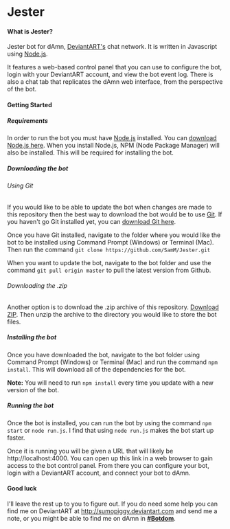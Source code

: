 # Jester
#### What is Jester?
Jester bot for dAmn, [DeviantART's](http://www.deviantart.com) chat network. It is written in Javascript using [Node.js](https://nodejs.org/en/).

It features a web-based control panel that you can use to configure the bot, login with your DeviantART account, and view the bot event log. There is also a chat tab that replicates the dAmn web interface, from the perspective of the bot.

#### Getting Started
##### Requirements
In order to run the bot you must have [Node.js](https://nodejs.org/en/) installed. You can [download Node.js here](https://nodejs.org/en/download/).
When you install Node.js, NPM (Node Package Manager) will also be installed. This will be required for installing the bot.

##### Downloading the bot
###### Using Git
If you would like to be able to update the bot when changes are made to this repository then the best way to download the bot would be to use [Git](https://git-scm.com/). If you haven't go Git installed yet, you can [download Git here](https://git-scm.com/downloads).

Once you have Git installed, navigate to the folder where you would like the bot to be installed using Command Prompt (Windows) or Terminal (Mac).
Then run the command `git clone https://github.com/SamM/Jester.git`

When you want to update the bot, navigate to the bot folder and use the command `git pull origin master` to pull the latest version from Github.
###### Downloading the .zip
Another option is to download the .zip archive of this repository. [Download ZIP](https://github.com/SamM/Jester/archive/master.zip). Then unzip the archive to the directory you would like to store the bot files.

##### Installing the bot
Once you have downloaded the bot, navigate to the bot folder using Command Prompt (Windows) or Terminal (Mac) and run the command `npm install`. This will download all of the dependencies for the bot.

**Note:** You will need to run `npm install` every time you update with a new version of the bot.

##### Running the bot
Once the bot is installed, you can run the bot by using the command `npm start` or `node run.js`. I find that using `node run.js` makes the bot start up faster.

Once it is running you will be given a URL that will likely be http://localhost:4000. You can open up this link in a web browser to gain access to the bot control panel. From there you can configure your bot, login with a DeviantART account, and connect your bot to dAmn.

#### Good luck
I'll leave the rest up to you to figure out. If you do need some help you can find me on DeviantART at http://sumopiggy.deviantart.com and send me a note, or you might be able to find me on dAmn in **[#Botdom](http://chat.deviantart.com/chat/Botdom)**.
